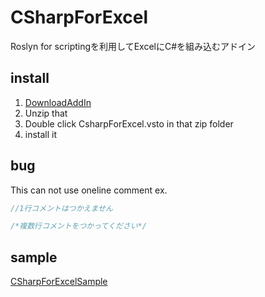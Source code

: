 # CSharpForExcel
Roslyn for scriptingを利用してExcelにC#を組み込むアドイン

## install
1. [DownloadAddIn](https://github.com/mspjp/CSharpForExcel/releases)
1. Unzip that
1. Double click CsharpForExcel.vsto in that zip folder
1. install it

## bug
This can not use oneline comment
ex.
```cs
//1行コメントはつかえません

/*複数行コメントをつかってください*/
```

## sample
[CSharpForExcelSample](./CSharpForExcelSample.xlsx)
